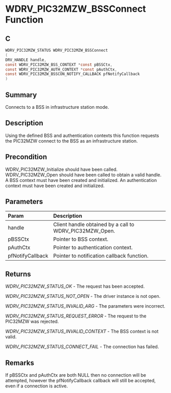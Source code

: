 # WDRV_PIC32MZW_BSSConnect Function

## C

```c
WDRV_PIC32MZW_STATUS WDRV_PIC32MZW_BSSConnect
(
DRV_HANDLE handle,
const WDRV_PIC32MZW_BSS_CONTEXT *const pBSSCtx,
const WDRV_PIC32MZW_AUTH_CONTEXT *const pAuthCtx,
const WDRV_PIC32MZW_BSSCON_NOTIFY_CALLBACK pfNotifyCallback
)
```

## Summary

Connects to a BSS in infrastructure station mode.  

## Description

Using the defined BSS and authentication contexts this function requests
the PIC32MZW connect to the BSS as an infrastructure station.

## Precondition

WDRV_PIC32MZW_Initialize should have been called. WDRV_PIC32MZW_Open should have been called to obtain a valid handle. A BSS context must have been created and initialized. An authentication context must have been created and initialized.  

## Parameters

| Param | Description |
|:----- |:----------- |
| handle | Client handle obtained by a call to WDRV_PIC32MZW_Open. |
| pBSSCtx | Pointer to BSS context. |
| pAuthCtx | Pointer to authentication context. |
| pfNotifyCallback | Pointer to notification callback function.  

## Returns

*WDRV_PIC32MZW_STATUS_OK* - The request has been accepted.

*WDRV_PIC32MZW_STATUS_NOT_OPEN* - The driver instance is not open.

*WDRV_PIC32MZW_STATUS_INVALID_ARG* - The parameters were incorrect.

*WDRV_PIC32MZW_STATUS_REQUEST_ERROR* - The request to the PIC32MZW was rejected.

*WDRV_PIC32MZW_STATUS_INVALID_CONTEXT* - The BSS context is not valid.

*WDRV_PIC32MZW_STATUS_CONNECT_FAIL* - The connection has failed.
 

## Remarks

If pBSSCtx and pAuthCtx are both NULL then no connection will be attempted, however the pfNotifyCallback callback will still be accepted, even if a connection is active.  

